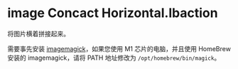# image Concact Horizontal.lbaction

将图片横着拼接起来。

需要事先安装 [imagemagick](https://www.google.com.hk/url?sa=t&rct=j&q=&esrc=s&source=web&cd=&ved=2ahUKEwiO_Iew66r7AhWdQfUHHVKlA3MQFnoECA8QAQ&url=https%3A%2F%2Fwww.imagemagick.org%2F&usg=AOvVaw2K9e9LxUTmQUcy5gUizL2h)，如果您使用 M1 芯片的电脑，并且使用 HomeBrew 安装的 imagemagick，请将 PATH 地址修改为 `/opt/homebrew/bin/magick`。